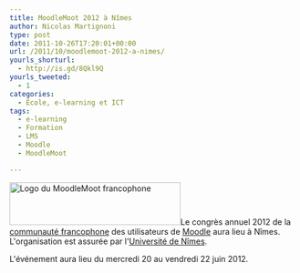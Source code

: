 ```yaml
---
title: MoodleMoot 2012 à Nîmes
author: Nicolas Martignoni
type: post
date: 2011-10-26T17:20:01+00:00
url: /2011/10/moodlemoot-2012-a-nimes/
yourls_shorturl:
  - http://is.gd/8Qkl9Q
yourls_tweeted:
  - 1
categories:
  - École, e-learning et ICT
tags:
  - e-learning
  - Formation
  - LMS
  - Moodle
  - MoodleMoot

---
```

[<img class="alignleft size-medium wp-image-813" title="moodlemoot" src="https://blog.martignoni.net/wp-content/uploads/2011/10/moodlemoot-300x75.gif" alt="Logo du MoodleMoot francophone" width="300" height="75" srcset="https://blog.martignoni.net/wp-content/uploads/2011/10/moodlemoot-300x75.gif 300w, https://blog.martignoni.net/wp-content/uploads/2011/10/moodlemoot.gif 424w" sizes="(max-width: 300px) 100vw, 300px" />][1]Le congrès annuel 2012 de la [communauté francophone][2] des utilisateurs de [Moodle][3] aura lieu à Nîmes. L'organisation est assurée par l'[Université de Nîmes][4].

L'événement aura lieu du mercredi 20 au vendredi 22 juin 2012.

 [1]: https://blog.martignoni.net/wp-content/uploads/2011/10/moodlemoot.gif
 [2]: http://moodle.org/course/view.php?id=20
 [3]: http://moodle.org/
 [4]: http://www.unimes.fr/ "Université de Nîmes"